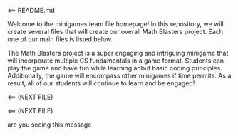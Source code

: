 <== README.md

Welcome to the minigames team file homepage! In this repository, we will create several files that will create our overall Math Blasters project. Each one of our main files is listed below. 

The Math Blasters project is a super engaging and intriguing minigame that will incorporate multiple CS fundamentals in a game format. Students can play the game and have fun while learning aobut basic coding principles. Additionally, the game will encompass other minigames if time permits. As a result, all of our students will continue to learn and be engaged!

<== (NEXT FILE)

<== (NEXT FILE)

are you seeing this message